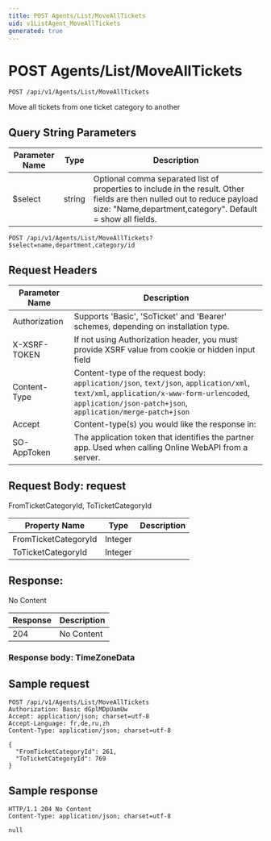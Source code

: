 ```yaml
---
title: POST Agents/List/MoveAllTickets
uid: v1ListAgent_MoveAllTickets
generated: true
---
```


# POST Agents/List/MoveAllTickets

```http
POST /api/v1/Agents/List/MoveAllTickets
```

Move all tickets from one ticket category to another







## Query String Parameters

| Parameter Name | Type |  Description |
|----------------|------|--------------|
| $select | string |  Optional comma separated list of properties to include in the result. Other fields are then nulled out to reduce payload size: "Name,department,category". Default = show all fields. |

```http
POST /api/v1/Agents/List/MoveAllTickets?$select=name,department,category/id
```


## Request Headers

| Parameter Name | Description |
|----------------|-------------|
| Authorization  | Supports 'Basic', 'SoTicket' and 'Bearer' schemes, depending on installation type. |
| X-XSRF-TOKEN   | If not using Authorization header, you must provide XSRF value from cookie or hidden input field |
| Content-Type | Content-type of the request body: `application/json`, `text/json`, `application/xml`, `text/xml`, `application/x-www-form-urlencoded`, `application/json-patch+json`, `application/merge-patch+json` |
| Accept         | Content-type(s) you would like the response in:  |
| SO-AppToken | The application token that identifies the partner app. Used when calling Online WebAPI from a server. |

## Request Body: request 

FromTicketCategoryId, ToTicketCategoryId 

| Property Name | Type |  Description |
|----------------|------|--------------|
| FromTicketCategoryId | Integer |  |
| ToTicketCategoryId | Integer |  |

## Response:

No Content

| Response | Description |
|----------------|-------------|
| 204 | No Content |

### Response body: TimeZoneData


## Sample request

```http!
POST /api/v1/Agents/List/MoveAllTickets
Authorization: Basic dGplMDpUamUw
Accept: application/json; charset=utf-8
Accept-Language: fr,de,ru,zh
Content-Type: application/json; charset=utf-8

{
  "FromTicketCategoryId": 261,
  "ToTicketCategoryId": 769
}
```

## Sample response

```http_
HTTP/1.1 204 No Content
Content-Type: application/json; charset=utf-8

null
```